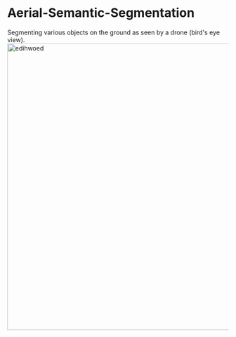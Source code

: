 # Aerial-Semantic-Segmentation
Segmenting various objects on the ground as seen by a drone (bird's eye view).
<img width="653" alt="edihwoed" src="https://user-images.githubusercontent.com/35657439/117712592-27a10c80-b1f2-11eb-8e68-d779c0a17674.PNG">
